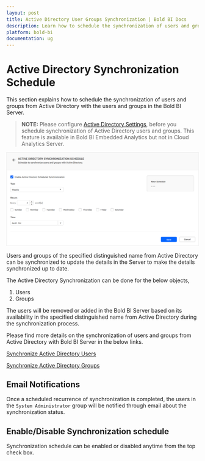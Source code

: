 ```yaml
---
layout: post
title: Active Directory User Groups Synchronization | Bold BI Docs 
description: Learn how to schedule the synchronization of users and groups from Active Directory with the users and groups in the Bold BI Server.
platform: bold-bi
documentation: ug
---
```


# Active Directory Synchronization Schedule

This section explains how to schedule the synchronization of users and groups from Active Directory with the users and groups in the Bold BI Server.

> **NOTE:**  Please configure [Active Directory Settings](/site-administration/user-directory-settings/active-directory/active-directory/), before you schedule synchronization of Active Directory users and groups. This feature is available in Bold BI Embedded Analytics but not in Cloud Analytics Server.
 

![Active Directory Synchronization Schedule](/static/assets/site-administration/images/active-directory-schedule-synchronization.png)

Users and groups of the specified distinguished name from Active Directory can be synchronized to update the details in the Server to make the details synchronized up to date.

The Active Directory Synchronization can be done for the below objects,
1. Users
2. Groups   

The users will be removed or added in the Bold BI Server based on its availability in the specified distinguished name from Active Directory during the synchronization process.

Please find more details on the synchronization of users and groups from Active Directory with Bold BI Server in the below links.

[Synchronize Active Directory Users](/managing-resources/manage-users/synchronize-active-directory-users/)

[Synchronize Active Directory Groups](/managing-resources/manage-groups/synchronize-active-directory-groups/)

## Email Notifications

Once a scheduled recurrence of synchronization is completed, the users in the `System Administrator` group will be notified through email about the synchronization status.

## Enable/Disable Synchronization schedule 

Synchronization schedule can be enabled or disabled anytime from the top check box.

